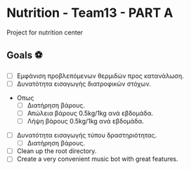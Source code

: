 # Nutrition - Team13 - PART A
Project for nutrition center 




## Goals ⚽

* [ ] Εμφάνιση προβλεπόμενων θερμιδών προς κατανάλωση.
* [ ] Δυνατότητα εισαγωγής διατροφικών στόχων. 
- Οπως
    * [ ] Διατήρηση βάρους.
    * [ ] Απώλεια βάρους 0.5kg/1kg ανά εβδομάδα.
    * [ ] Λήψη βάρους 0.5kg/1kg ανά εβδομάδα.
* [ ] Δυνατότητα εισαγωγής τύπου δραστηριότητας.
    * [ ] Διατήρηση βάρους.
* [ ] Clean up the root directory.
* [ ] Create a very convenient music bot with great features.